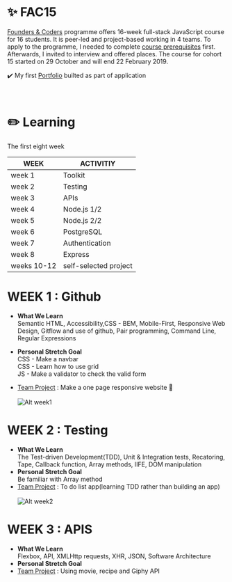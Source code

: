 # :sparkles: FAC15 
[Founders & Coders](https://foundersandcoders.com/) programme offers 16-week full-stack JavaScript course for 16 students. It is peer-led and project-based working in 4 teams. To apply to the programme, I needed to complete [course prerequisites](https://foundersandcoders.com/apply/prerequisites/) first. Afterwards, I invited to interview and offered places. The course for cohort 15 started on 29 October and will end 22 February 2019.

:heavy_check_mark: My first [Portfolio](https://whooolia.github.io/First-Portfolio/) builted as part of application
<br><br><br>

# :pencil2: Learning
The first eight week

| WEEK  | ACTIVITIY |
| ------------- | ------------- |
|  week 1  | Toolkit   |
|  week 2  | Testing   |
|  week 3  |  APIs     | 
|  week 4  | Node.js 1/2 |
|  week 5  | Node.js 2/2 |
|  week 6  | PostgreSQL |
|  week 7  | Authentication |
|  week 8  | Express |
|  weeks 10-12  | self-selected project |

# WEEK 1 : Github
- **What We Learn**
<br>Semantic HTML, Accessibility,CSS - BEM, Mobile-First, Responsive Web Design, Gitflow and use of github, Pair programming, Command Line, Regular Expressions
 
- **Personal Stretch Goal**
<br>CSS - Make a navbar
<br>CSS - Learn how to use grid
<br>JS - Make a validator to check the valid form
  
- [Team Project](https://fac-15.github.io/CC/) : Make a one page responsive website :muscle: <br><br>
![Alt week1](https://user-images.githubusercontent.com/36998110/48662677-36713300-ea7d-11e8-8799-c3c8a30ed7db.png)

# WEEK 2 : Testing
- **What We Learn**
<br> The Test-driven Development(TDD), Unit & Integration tests, Recatoring, Tape, Callback function, Array methods, IIFE, DOM manipulation
- **Personal Stretch Goal**
<br>Be familiar with Array method
- [Team Project](https://fac-15.github.io/CC_toDoList/) : To do list app(learning TDD rather than building an app) <br><br>
![Alt week2](https://user-images.githubusercontent.com/36998110/48662731-ff4f5180-ea7d-11e8-90df-49123ad08517.png)

# WEEK 3 : APIS
- **What We Learn**
<br> Flexbox, API, XMLHttp requests, XHR, JSON, Software Architecture
- **Personal Stretch Goal**
- [Team Project](https://fac-15.github.io/hungryish-app/) : Using movie, recipe and Giphy API  


